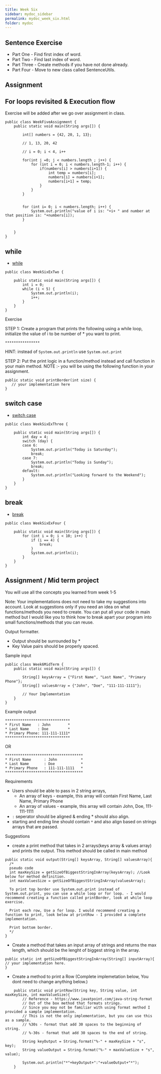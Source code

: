 ```yaml
---
title: Week Six
sidebar: mydoc_sidebar
permalink: mydoc_week_six.html
folder: mydoc
---
```


## Sentence Exercise

* Part One - Find first index of word.
* Part Two - Find last index of word.
* Part Three - Create methods if you have not done already.
* Part Four -  Move to new class called SentenceUtils.

## Assignment

## For loops revisited & Execution flow

Exercise will be added after we go over assignment in class.

```
public class WeekFiveAssignment {
    public static void main(String args[]) {

        int[] numbers = {42, 20, 1, 13};

        // 1, 13, 20, 42

        // i = 0; i < 4, i++

        for(int j =0; j < numbers.length ; j++) {
            for (int i = 0; i < numbers.length-1; i++) {
                if(numbers[i] > numbers[i+1]) {
                    int temp = numbers[i];
                    numbers[i] = numbers[i+1];
                    numbers[i+1] = temp;
                }
            }
        }


        for (int i= 0; i < numbers.length; i++) {
            System.out.println("value of i is: "+i+ " and number at that position is: "+numbers[i]);
        }


    }
}
```

## while
* [while](https://www.w3schools.com/java/java_while_loop.asp)


```
public class WeekSixExTwo {

    public static void main(String args[]) {
        int i = 0;
        while (i < 5) {
            System.out.println(i);
            i++;
        }
    }
}
```

Exercise

STEP 1: 
Create a program that prints the following using a while loop, initialize the value of i to be number of * you want to print.

`****************`

HINT: instead of `System.out.println` use `System.out.print`

STEP 2: 
Put the print logic in a function/method instead and call function in your main method. 
NOTE :- you will be using the following function in your assignment.

```
public static void printBorder(int size) {
   // your implementation here
}
```


## switch case
* [switch case](https://www.w3schools.com/java/java_switch.asp)

```
public class WeekSixExThree {

    public static void main(String args[]) {
        int day = 4;
        switch (day) {
        case 6:
            System.out.println("Today is Saturday");
            break;
        case 7:
            System.out.println("Today is Sunday");
            break;
        default:
            System.out.println("Looking forward to the Weekend");
        }
    }
}
```

## break

* [break](https://www.w3schools.com/java/java_break.asp)


```
public class WeekSixExFour {

    public static void main(String args[]) {
        for (int i = 0; i < 10; i++) {
            if (i == 4) {
                break;
            }
            System.out.println(i);
        }
    }
}
```

## Assignment / Mid term project

You will use all the concepts you learned from week 1-5

Note: Your implementations does not need to take my suggestions into account. Look at suggestions only if you need an idea on what functions/methods you need to create. You can put all your code in main method but I would like you to think how to break apart your program into small functions/methods that you can reuse.

Output formatter.

* Output should be surrounded by *
* Key Value pairs should be properly spaced.

Sample input
```
public class Week6MidTerm {
    public static void main(String args[]) {

        String[] keysArray = {"First Name", "Last Name", "Primary Phone"};
        String[] valuesArray = {"John", "Doe", "111-111-1111"};

        // Your Implementation
    }
}
```

Example output
```
******************************
* First Name   : John        *
* Last Name    : Doe         *
* Primary Phone: 111-111-1111*
******************************
```

OR

```
************************************
* First Name      : John           *
* Last Name       : Doe            *
* Primary Phone   : 111-111-1111   *
************************************
```
Requirements

* Users should be able to pass in 2 string arrays, 
    * An array of keys - example, this array will contain First Name, Last Name, Primary Phone
    * An array of values - example, this array will contain John, Doe, 111-111-1111
* `:` seperator should be aligned & ending * should also align.
* starting and ending line should contain `*` and also align based on strings arrays that are passed.

Suggestions

* create a print method that takes in 2 arrays(keys array & values array) and prints the output. This method should be called in main method
```
public static void output(String[] keysArray, String[] valuesArray){
  /*
  pseudo code
  int maxKeySize = getSizeOfBiggestStringInArray(keysArray); //Look below for method definition.
  int maxValuesSize = getSizeOfBiggestStringInArray(valuesArray);

  To print top border use System.out.print instead of System.out.print, you can use a while loop or for loop. - I would recommend creating a function called printBorder, look at while loop exercise.

  Print each row, Use a for loop. I would recommend creating a function to print, look below at printRow - I provided a complete implementation.

  Print bottom border.
  */
}
```

* Create a method that takes an input array of strings and returns the max length, which should be the lenght of biggest string in the array.

```
public static int getSizeOfBiggestStringInArray(String[] inputArray){
// your implementation here.
}
```

* Create a method to print a Row (Complete implemetation below, You dont need to change anything below.)

```
    public static void printRow(String key, String value, int maxKeySize, int maxValueSize){
        // Reference - https://www.javatpoint.com/java-string-format 
        // Out of the box method that formats strings.
        // Since you may not be familiar with using format method I provided a sample implementation.
        // This is not the only implementation, but you can use this as a sample.
        // %30s - format that add 30 spaces to the beginning of string.
        // %-30s - format that add 30 spaces to the end of string.
  
        String keyOutput = String.format("%-" + maxKeySize + "s", key);
        String valueOutput = String.format("%-" + maxValueSize + "s", value);

        System.out.println("*"+keyOutput+":"+valueOutput+"*");
    }
```
